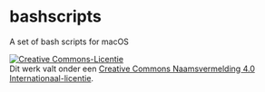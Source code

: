# bashscripts 
A set of bash scripts for macOS

<a rel="license" href="http://creativecommons.org/licenses/by/4.0/"><img alt="Creative Commons-Licentie" style="border-width:0" src="https://i.creativecommons.org/l/by/4.0/88x31.png" /></a><br />Dit werk valt onder een <a rel="license" href="http://creativecommons.org/licenses/by/4.0/">Creative Commons Naamsvermelding 4.0 Internationaal-licentie</a>.
